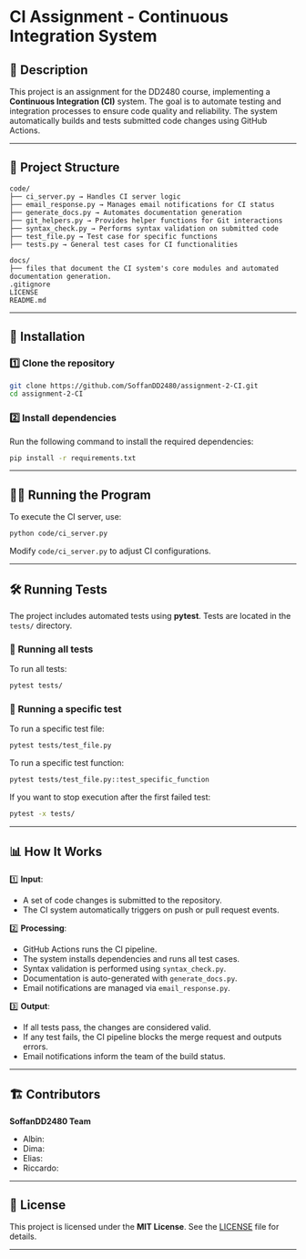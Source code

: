 # CI Assignment - Continuous Integration System

## 📌 Description

This project is an assignment for the DD2480 course, implementing a **Continuous Integration (CI)** system. The goal is to automate testing and integration processes to ensure code quality and reliability. The system automatically builds and tests submitted code changes using GitHub Actions.

---

## 📂 Project Structure

```
code/
├── ci_server.py → Handles CI server logic
├── email_response.py → Manages email notifications for CI status
├── generate_docs.py → Automates documentation generation
├── git_helpers.py → Provides helper functions for Git interactions
├── syntax_check.py → Performs syntax validation on submitted code
├── test_file.py → Test case for specific functions
├── tests.py → General test cases for CI functionalities

docs/
├── files that document the CI system's core modules and automated documentation generation.
.gitignore
LICENSE 
README.md 
```

---

## 🚀 Installation

### 1️⃣ Clone the repository

```bash
git clone https://github.com/SoffanDD2480/assignment-2-CI.git
cd assignment-2-CI
```

### 2️⃣ Install dependencies

Run the following command to install the required dependencies:

```bash
pip install -r requirements.txt
```

---

## 🏃‍♂️ Running the Program

To execute the CI server, use:

```bash
python code/ci_server.py
```

Modify `code/ci_server.py` to adjust CI configurations.

---

## 🛠 Running Tests

The project includes automated tests using **pytest**. Tests are located in the `tests/` directory.

### 🔹 Running all tests
To run all tests:

```bash
pytest tests/
```

### 🔹 Running a specific test
To run a specific test file:

```bash
pytest tests/test_file.py
```

To run a specific test function:

```bash
pytest tests/test_file.py::test_specific_function
```

If you want to stop execution after the first failed test:

```bash
pytest -x tests/
```

---

## 📊 How It Works

1️⃣ **Input**:
   - A set of code changes is submitted to the repository.
   - The CI system automatically triggers on push or pull request events.

2️⃣ **Processing**:
   - GitHub Actions runs the CI pipeline.
   - The system installs dependencies and runs all test cases.
   - Syntax validation is performed using `syntax_check.py`.
   - Documentation is auto-generated with `generate_docs.py`.
   - Email notifications are managed via `email_response.py`.

3️⃣ **Output**:
   - If all tests pass, the changes are considered valid.
   - If any test fails, the CI pipeline blocks the merge request and outputs errors.
   - Email notifications inform the team of the build status.

---

## 🏗 Contributors

**SoffanDD2480 Team**

- Albin:
- Dima:
- Elias:
- Riccardo:

---

## 📜 License

This project is licensed under the **MIT License**. See the [LICENSE](LICENSE) file for details.

---

